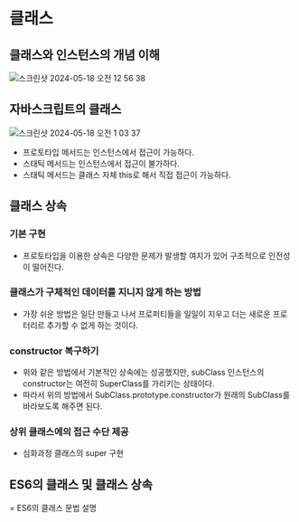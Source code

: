 # 클래스

## 클래스와 인스턴스의 개념 이해
![스크린샷 2024-05-18 오전 12 56 38](https://github.com/p-tudy/core-javaScript/assets/67402180/64ae634d-8855-4f07-829d-0b354cdce129)

## 자바스크립트의 클래스
![스크린샷 2024-05-18 오전 1 03 37](https://github.com/p-tudy/core-javaScript/assets/67402180/de75b771-dd4b-429f-b12a-8ad7ad0b6a7a)
- 프로토타입 메서드는 인스턴스에서 접근이 가능하다.
- 스태틱 메서드는 인스턴스에서 접근이 불가하다.
- 스태틱 메서드는 클래스 자체 this로 해서 직접 접근이 가능하다.

## 클래스 상속

### 기본 구현
- 프로토타입을 이용한 상속은 다양한 문제가 발생할 여지가 있어 구조적으로 인전성이 떨어진다.

### 클래스가 구체적인 데이터를 지니지 않게 하는 방법
- 가장 쉬운 방법은 일단 만들고 나서 프로퍼티들을 일일이 지우고 더는 새로운 프로터리르 추가할 수 없게 하는 것이다.

### constructor 복구하기
- 위와 같은 방법에서 기본적인 상속에는 성공했지만, subClass 인스턴스의 constructor는 여전히 SuperClass를 가리키는 상태이다.
- 따라서 위의 방법에서 SubClass.prototype.constructor가 원래의 SubClass를 바라보도록 해주면 된다.

### 상위 클래스에의 접근 수단 제공
- 심화과정 클래스의 super 구현

## ES6의 클래스 및 클래스 상속
= ES6의 클래스 문법 설명
